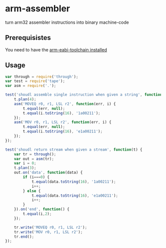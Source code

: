 arm-assembler
===
turn arm32 assembler instructions into binary machine-code

Prerequisistes
---

You need to have the [arm-eabi-toolchain installed](http://blog.y3xz.com/blog/2012/10/07/setting-up-an-arm-eabi-toolchain-on-mac-os-x)

Usage
---
``` javascript
var through = require('through');
var test = require('tape');
var asm = require('.');

test('shoudl assemble single instruction when given a string', function(t) {
    t.plan(4);
    asm('MOVEQ r0, r1, LSL r2', function(err, i) {
        t.equal(err, null);
        t.equal(i.toString(16), '1a00211');
    });
    asm('MOV r0, r1, LSL r2', function(err, i) {
        t.equal(err, null);
        t.equal(i.toString(16), 'e1a00211');
    });
});

test('shoudl return stream when given a stream', function(t) {
    var tr = through();
    var out = asm(tr);
    var i = 0;
    t.plan(3);
    out.on('data', function(data) {
        if (i===0) {
            t.equal(data.toString(16), '1a00211');
            i++;
        } else {
            t.equal(data.toString(16), 'e1a00211');
            i++;
        }
    }).on('end', function() {
        t.equal(i,2);
    });

    tr.write('MOVEQ r0, r1, LSL r2');
    tr.write('MOV r0, r1, LSL r2');
    tr.end();
});
```
